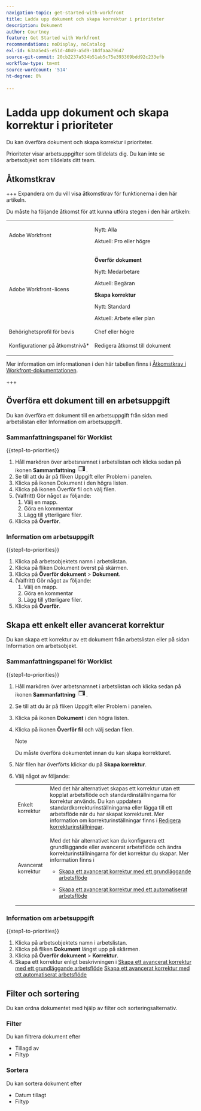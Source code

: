 ```yaml
---
navigation-topic: get-started-with-workfront
title: Ladda upp dokument och skapa korrektur i prioriteter
description: Dokument
author: Courtney
feature: Get Started with Workfront
recommendations: noDisplay, noCatalog
exl-id: 63aa5e45-e51d-4049-a5d9-18dfaaa79647
source-git-commit: 20cb2237a534b51ab5c75e393369bdd92c233efb
workflow-type: tm+mt
source-wordcount: '514'
ht-degree: 0%

---
```


# Ladda upp dokument och skapa korrektur i prioriteter

Du kan överföra dokument och skapa korrektur i prioriteter.

Prioriteter visar arbetsuppgifter som tilldelats dig. Du kan inte se arbetsobjekt som tilldelats ditt team.

## Åtkomstkrav

+++ Expandera om du vill visa åtkomstkrav för funktionerna i den här artikeln.

Du måste ha följande åtkomst för att kunna utföra stegen i den här artikeln:

<table style="table-layout:auto"> 
 <col> 
 <col> 
 <tbody> 
  <tr> 
   <td role="rowheader">Adobe Workfront</td> 
   <td> 
   <p>Nytt: Alla </p>
   <p>Aktuell: Pro eller högre</p>
   </td> 
  </tr> 
  <tr> 
   <td role="rowheader">Adobe Workfront-licens</td> 
   <td> 
      <p><strong>Överför dokument</strong></p>
   <p>Nytt: Medarbetare</p>
   <p>Aktuell: Begäran</p>
      <p><strong>Skapa korrektur</strong></p>
        <p>Nytt: Standard</p>
     <p>Aktuell: Arbete eller plan</p>
   </td> 
  </tr> 
  <tr> 
   <td role="rowheader">Behörighetsprofil för bevis </td> 
   <td>Chef eller högre</td> 
  </tr> 
  <tr> 
   <td role="rowheader">Konfigurationer på åtkomstnivå*</td> 
   <td> <p>Redigera åtkomst till dokument</p> </td> 
  </tr> 
 </tbody> 
</table>

Mer information om informationen i den här tabellen finns i [Åtkomstkrav i Workfront-dokumentationen](/help/quicksilver/administration-and-setup/add-users/access-levels-and-object-permissions/access-level-requirements-in-documentation.md).

+++

## Överföra ett dokument till en arbetsuppgift

Du kan överföra ett dokument till en arbetsuppgift från sidan med arbetslistan eller Information om arbetsuppgift.

### Sammanfattningspanel för Worklist


{{step1-to-priorities}}

1. Håll markören över arbetsnamnet i arbetslistan och klicka sedan på ikonen **Sammanfattning** ![öppna sammanfattningsikonen](assets/summary-icon.png).
1. Se till att du är på fliken Uppgift eller Problem i panelen.
1. Klicka på ikonen Dokument i den högra listen.
1. Klicka på ikonen Överför fil och välj filen.
1. (Valfritt) Gör något av följande:
   1. Välj en mapp.
   1. Göra en kommentar
   1. Lägg till ytterligare filer.
1. Klicka på **Överför**.

### Information om arbetsuppgift

{{step1-to-priorities}}

1. Klicka på arbetsobjektets namn i arbetslistan.
1. Klicka på fliken Dokument överst på skärmen.
1. Klicka på **Överför dokument** > **Dokument**.
1. (Valfritt) Gör något av följande:
   1. Välj en mapp.
   1. Göra en kommentar
   1. Lägg till ytterligare filer.
1. Klicka på **Överför**.


## Skapa ett enkelt eller avancerat korrektur

Du kan skapa ett korrektur av ett dokument från arbetslistan eller på sidan Information om arbetsobjekt.

### Sammanfattningspanel för Worklist


{{step1-to-priorities}}

1. Håll markören över arbetsnamnet i arbetslistan och klicka sedan på ikonen **Sammanfattning** ![öppna sammanfattningsikonen](assets/summary-icon.png).
1. Se till att du är på fliken Uppgift eller Problem i panelen.
1. Klicka på ikonen **Dokument** i den högra listen.
1. Klicka på ikonen **Överför fil** och välj sedan filen.

   >[!NOTE]
   >
   >Du måste överföra dokumentet innan du kan skapa korrekturet.


1. När filen har överförts klickar du på **Skapa korrektur**.
1. Välj något av följande:

   <table style="table-layout:auto"> 
    <col> 
    <col> 
    <tbody> 
     <tr> 
      <td role="rowheader">Enkelt korrektur</td> 
      <td>Med det här alternativet skapas ett korrektur utan ett kopplat arbetsflöde och standardinställningarna för korrektur används. Du kan uppdatera standardkorrekturinställningarna eller lägga till ett arbetsflöde när du har skapat korrekturet. Mer information om korrekturinställningar finns i <a href="/help/quicksilver/review-and-approve-work/proofing/managing-proofs-within-workfront/edit-proof-settings.md" class="MCXref xref">Redigera korrekturinställningar</a>.</td> 
     </tr> 
     <tr> 
      <td role="rowheader">Avancerat korrektur</td> 
      <td> <p>Med det här alternativet kan du konfigurera ett grundläggande eller avancerat arbetsflöde och ändra korrekturinställningarna för det korrektur du skapar. Mer information finns i </p> 
       <ul> 
        <li><p><a href="/help/quicksilver/review-and-approve-work/proofing/creating-proofs-within-workfront/configure-basic-proof-workflow.md" class="MCXref xref">Skapa ett avancerat korrektur med ett grundläggande arbetsflöde</a> </p> </li> 
        <li> <p><a href="/help/quicksilver/review-and-approve-work/proofing/creating-proofs-within-workfront/create-automated-proof-workflow.md" class="MCXref xref">Skapa ett avancerat korrektur med ett automatiserat arbetsflöde</a></p></li> 
       </ul>
        </td> 
     </tr> 
    </tbody> 
   </table>

### Information om arbetsuppgift

{{step1-to-priorities}}

1. Klicka på arbetsobjektets namn i arbetslistan.
1. Klicka på fliken **Dokument** längst upp på skärmen.
1. Klicka på **Överför dokument** > **Korrektur**.
1. Skapa ett korrektur enligt beskrivningen i
   [Skapa ett avancerat korrektur med ett grundläggande arbetsflöde](/help/quicksilver/review-and-approve-work/proofing/creating-proofs-within-workfront/configure-basic-proof-workflow.md)
   [Skapa ett avancerat korrektur med ett automatiserat arbetsflöde](/help/quicksilver/review-and-approve-work/proofing/creating-proofs-within-workfront/create-automated-proof-workflow.md)

<!--

## Open a proof



## Edit a document

Edit name

Add description

manage

Add new version, open proof, edit, download, move, share, remove
-->

## Filter och sortering

Du kan ordna dokumentet med hjälp av filter och sorteringsalternativ.

### Filter

Du kan filtrera dokument efter

* Tillagd av
* Filtyp

### Sortera

Du kan sortera dokument efter

* Datum tillagt
* Filtyp
